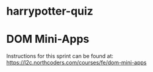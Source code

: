 # harrypotter-quiz

# DOM Mini-Apps

Instructions for this sprint can be found at: https://l2c.northcoders.com/courses/fe/dom-mini-apps
